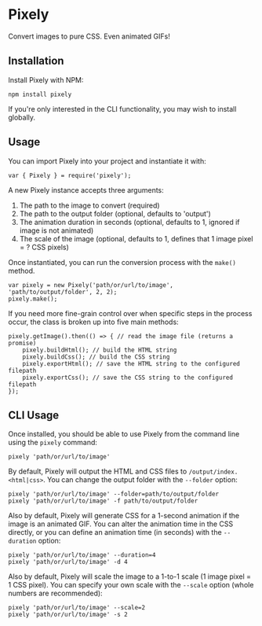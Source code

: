 # Pixely
Convert images to pure CSS. Even animated GIFs!

## Installation

Install Pixely with NPM:

```
npm install pixely
```

If you're only interested in the CLI functionality, you may wish to install globally.

## Usage

You can import Pixely into your project and instantiate it with:

```
var { Pixely } = require('pixely');
```

A new Pixely instance accepts three arguments:

1. The path to the image to convert (required)
2. The path to the output folder (optional, defaults to 'output')
3. The animation duration in seconds (optional, defaults to 1, ignored if image is not animated)
4. The scale of the image (optional, defaults to 1, defines that 1 image pixel = ? CSS pixels)

Once instantiated, you can run the conversion process with the `make()` method.

```
var pixely = new Pixely('path/or/url/to/image', 'path/to/output/folder', 2, 2);
pixely.make();
```

If you need more fine-grain control over when specific steps in the process occur, the class is broken up into five main methods:

```
pixely.getImage().then(() => { // read the image file (returns a promise)
	pixely.buildHtml(); // build the HTML string
	pixely.buildCss(); // build the CSS string
	pixely.exportHtml(); // save the HTML string to the configured filepath
	pixely.exportCss(); // save the CSS string to the configured filepath
});
```


## CLI Usage

Once installed, you should be able to use Pixely from the command line using the `pixely` command:

```
pixely 'path/or/url/to/image'
```

By default, Pixely will output the HTML and CSS files to `/output/index.<html|css>`. You can change the output folder with the `--folder` option:

```
pixely 'path/or/url/to/image' --folder=path/to/output/folder
pixely 'path/or/url/to/image' -f path/to/output/folder
```

Also by default, Pixely will generate CSS for a 1-second animation if the image is an animated GIF. You can alter the animation time in the CSS directly, or you can define an animation time (in seconds) with the `--duration` option:

```
pixely 'path/or/url/to/image' --duration=4
pixely 'path/or/url/to/image' -d 4
```

Also by default, Pixely will scale the image to a 1-to-1 scale (1 image pixel = 1 CSS pixel). You can specify your own scale with the `--scale` option (whole numbers are recommended):

```
pixely 'path/or/url/to/image' --scale=2
pixely 'path/or/url/to/image' -s 2
```